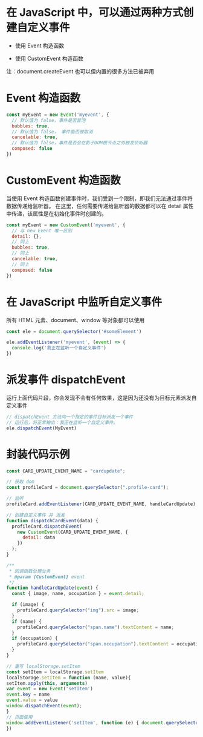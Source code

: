 # 在 JavaScript 中，可以通过两种方式创建自定义事件

- 使用 Event 构造函数

- 使用 CustomEvent 构造函数

注：document.createEvent 也可以但内置的很多方法已被弃用



# Event 构造函数

```js
const myEvent = new Event('myevent', {
  // 默认值为 false，事件是否冒泡
  bubbles: true,
  // 默认值为 false， 事件能否被取消
  cancelable: true,
  // 默认值为 false，事件是否会在影子DOM根节点之外触发侦听器
  composed: false
})
```


# CustomEvent 构造函数

当使用 Event 构造函数创建事件时，我们受到一个限制，即我们无法通过事件将数据传递给监听器。
在这里，任何需要传递给监听器的数据都可以在 detail 属性中传递，该属性是在初始化事件时创建的。

```js
const myEvent = new CustomEvent('myevent', {
  // 与 new Event 唯一区别
  detail: {},
  // 同上
  bubbles: true,
  // 同上
  cancelable: true,
  // 同上
  composed: false
})
```



# 在 JavaScript 中监听自定义事件

所有 HTML 元素、document、window 等对象都可以使用

```js
const ele = document.querySelector('#someElement')

ele.addEventListener('myevent', (event) => {
  console.log('我正在监听一个自定义事件')
})
```


# 派发事件 dispatchEvent

运行上面代码片段，你会发现不会有任何效果，这是因为还没有为目标元素派发自定义事件

```js
// dispatchEvent 方法向一个指定的事件目标派发一个事件
// 运行后，将正常输出：我正在监听一个自定义事件。
ele.dispatchEvent(MyEvent)
```




# 封装代码示例

```js
const CARD_UPDATE_EVENT_NAME = "cardupdate";

// 获取 dom
const profileCard = document.querySelector(".profile-card");

// 监听
profileCard.addEventListener(CARD_UPDATE_EVENT_NAME, handleCardUpdate);

// 创建自定义事件 并 派发
function dispatchCardEvent(data) {
  profileCard.dispatchEvent(
    new CustomEvent(CARD_UPDATE_EVENT_NAME, {
      detail: data
    })
  );
}

/**
 * 回调函数处理业务
 * @param {CustomEvent} event
 */
function handleCardUpdate(event) {
  const { image, name, occupation } = event.detail;

  if (image) {
    profileCard.querySelector("img").src = image;
  }
  if (name) {
    profileCard.querySelector("span.name").textContent = name;
  }
  if (occupation) {
    profileCard.querySelector("span.occupation").textContent = occupation;
  }
}

```

```js
// 重写 localStorage.setItem
const setItem = localStorage.setItem
localStorage.setItem = function (name, value){
setItem.apply(this, arguments)
var event = new Event('setItem')
event.key = name
event.value = value
window.dispatchEvent(event);
}
// 页面使用
window.addEventListener('setItem', function (e) { document.querySelector('.view').innerText = `${e.key}： ${e.value}`
})
```